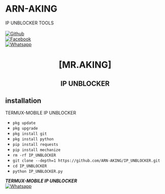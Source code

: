 # ARN-AKING
IP UNBLOCKER TOOLS
<b></b> </br> <br>[![Github](https://img.shields.io/badge/Github-ARN-AKING-dimgray?style=flat-square&logo=github)](https://github.com/ARN-AKING)<br> [![Facebook](https://img.shields.io/badge/Facebook-ARN-AKING-blue?style=flat-square&logo=facebook)](https://www.facebook.com/RaYees.AmIr42011)<br> [![Whatsapp](https://img.shields.io/badge/Whatsapp-AKING-deepgreen?style=flat-square&logo=whatsapp)](https://wa.me/+93)



<h1 align="center"> [MR.AKING]</h1>

<h2 align="center">  IP UNBLOCKER </h2>


## <b>installation</b>

TERMUX-MOBILE IP UNBLOCKER


- `pkg update`
- `pkg upgrade`
- `pkg install git`
- `pkg install python`
- `pip install requests`
- `pip install mechanize`
- `rm -rf IP_UNBLOCKER`
- `git clone --depth=1 https://github.com/ARN-AKING/IP_UNBLOCKER.git`
- `cd IP_UNBLOCKER`
- `python IP_UNBLOCKER.py`



 ___TERMUX-MOBILE IP UNBLOCKER___</br>
 [![Whatsapp](https://img.shields.io/badge/Whatsapp-AKING-deepgreen?style=flat-square&logo=whatsapp)](https://wa.me/+93)
